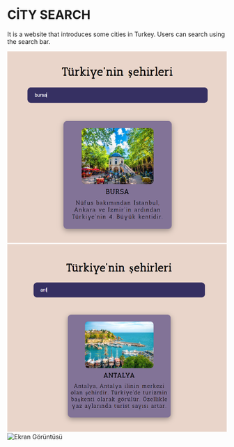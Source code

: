 # CİTY SEARCH
It is a website that introduces some cities in Turkey. Users can search using the search bar.






![Ekran Görüntüsü](https://github.com/inci1kabak/City_Search/blob/main/Ekran%20g%C3%B6r%C3%BCnt%C3%BCs%C3%BC%202024-12-11%20155022.png?raw=true)
![Ekran Görüntüsü](https://github.com/inci1kabak/City_Search/blob/main/Ekran%20g%C3%B6r%C3%BCnt%C3%BCs%C3%BC%202024-12-11%20155054.png?raw=true)
![Ekran Görüntüsü](https://github.com/inci1kabak/TO_DO_LIST/blob/main/public/img/SS.png?raw=true)
